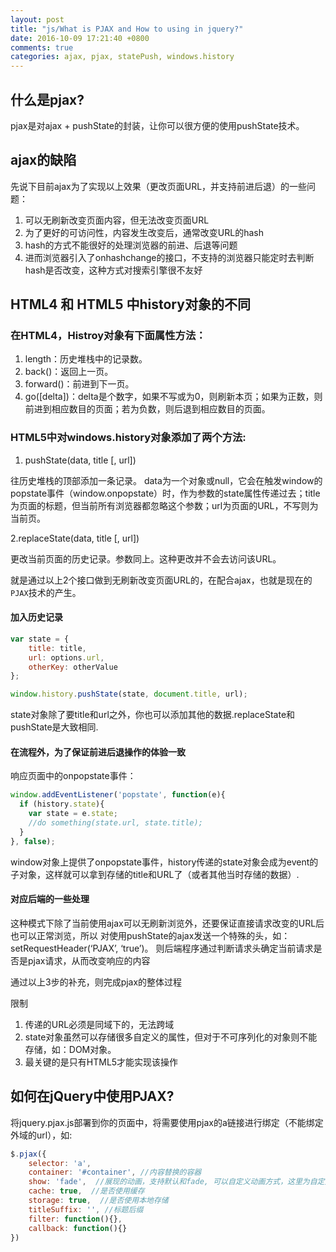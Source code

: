 ```yaml
---
layout: post
title: "js/What is PJAX and How to using in jquery?"
date: 2016-10-09 17:21:40 +0800
comments: true
categories: ajax, pjax, statePush, windows.history
---
```



## 什么是pjax?

pjax是对ajax + pushState的封装，让你可以很方便的使用pushState技术。

## ajax的缺陷

先说下目前ajax为了实现以上效果（更改页面URL，并支持前进后退）的一些问题：

1. 可以无刷新改变页面内容，但无法改变页面URL
2. 为了更好的可访问性，内容发生改变后，通常改变URL的hash
3. hash的方式不能很好的处理浏览器的前进、后退等问题
4. 进而浏览器引入了onhashchange的接口，不支持的浏览器只能定时去判断hash是否改变，这种方式对搜索引擎很不友好


## HTML4 和 HTML5 中history对象的不同

### 在HTML4，Histroy对象有下面属性方法：

1. length：历史堆栈中的记录数。
2. back()：返回上一页。
3. forward()：前进到下一页。
4. go([delta])：delta是个数字，如果不写或为0，则刷新本页；如果为正数，则前进到相应数目的页面；若为负数，则后退到相应数目的页面。


### HTML5中对windows.history对象添加了两个方法:

1. pushState(data, title [, url])

往历史堆栈的顶部添加一条记录。
data为一个对象或null，它会在触发window的popstate事件（window.onpopstate）时，作为参数的state属性传递过去；title为页面的标题，但当前所有浏览器都忽略这个参数；url为页面的URL，不写则为当前页。

2.replaceState(data, title [, url])

更改当前页面的历史记录。参数同上。这种更改并不会去访问该URL。


就是通过以上2个接口做到无刷新改变页面URL的，在配合ajax，也就是现在的`PJAX`技术的产生。

#### 加入历史记录

```javascript
var state = {
	title: title,
	url: options.url,
	otherKey: otherValue
};

window.history.pushState(state, document.title, url);
```
state对象除了要title和url之外，你也可以添加其他的数据.replaceState和pushState是大致相同.

#### 在流程外，为了保证前进后退操作的体验一致

响应页面中的onpopstate事件：

```javascript
window.addEventListener('popstate', function(e){
  if (history.state){
    var state = e.state;
    //do something(state.url, state.title);
  }
}, false);
```
window对象上提供了onpopstate事件，history传递的state对象会成为event的子对象，这样就可以拿到存储的title和URL了（或者其他当时存储的数据）.

#### 对应后端的一些处理

这种模式下除了当前使用ajax可以无刷新浏览外，还要保证直接请求改变的URL后也可以正常浏览，所以
对使用pushState的ajax发送一个特殊的头，如： setRequestHeader(‘PJAX’, ‘true’)。
则后端程序通过判断请求头确定当前请求是否是pjax请求，从而改变响应的内容

通过以上3步的补充，则完成pjax的整体过程

限制

1. 传递的URL必须是同域下的，无法跨域
2. state对象虽然可以存储很多自定义的属性，但对于不可序列化的对象则不能存储，如：DOM对象。
3. 最关键的是只有HTML5才能实现该操作




## 如何在jQuery中使用PJAX?
将jquery.pjax.js部署到你的页面中，将需要使用pjax的a链接进行绑定（不能绑定外域的url），如:

```javascript
$.pjax({
    selector: 'a',
    container: '#container', //内容替换的容器
    show: 'fade',  //展现的动画，支持默认和fade, 可以自定义动画方式，这里为自定义的function即可。
    cache: true,  //是否使用缓存
    storage: true,  //是否使用本地存储
    titleSuffix: '', //标题后缀
    filter: function(){},
    callback: function(){}
})
```